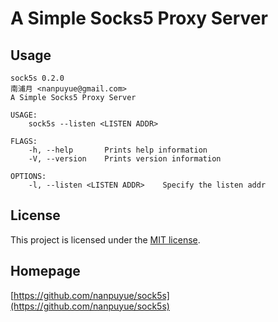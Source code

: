 # A Simple Socks5 Proxy Server

## Usage

```
sock5s 0.2.0
南浦月 <nanpuyue@gmail.com>
A Simple Socks5 Proxy Server

USAGE:
    sock5s --listen <LISTEN ADDR>

FLAGS:
    -h, --help       Prints help information
    -V, --version    Prints version information

OPTIONS:
    -l, --listen <LISTEN ADDR>    Specify the listen addr
```

## License

This project is licensed under the [MIT license].

[MIT license]: https://github.com/nanpuyue/sock5s/blob/master/LICENSE

## Homepage

[https://github.com/nanpuyue/sock5s](https://github.com/nanpuyue/sock5s)
